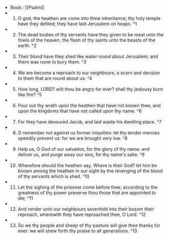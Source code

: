 - Book:: [[Psalm]]
- 1. O god, the heathen are come into thine inheritance; thy holy temple have they defiled; they have laid Jerusalem on heaps. ^1
- 2. The dead bodies of thy servants have they given to be meat unto the fowls of the heaven, the flesh of thy saints unto the beasts of the earth. ^2
- 3. Their blood have they shed like water round about Jerusalem; and there was none to bury them. ^3
- 4. We are become a reproach to our neighbours, a scorn and derision to them that are round about us. ^4
- 5. How long, LORD? wilt thou be angry for ever? shall thy jealousy burn like fire? ^5
- 6. Pour out thy wrath upon the heathen that have not known thee, and upon the kingdoms that have not called upon thy name. ^6
- 7. For they have devoured Jacob, and laid waste his dwelling place. ^7
- 8. O remember not against us former iniquities: let thy tender mercies speedily prevent us: for we are brought very low. ^8
- 9. Help us, O God of our salvation, for the glory of thy name: and deliver us, and purge away our sins, for thy name's sake. ^9
- 10. Wherefore should the heathen say, Where is their God? let him be known among the heathen in our sight by the revenging of the blood of thy servants which is shed. ^10
- 11. Let the sighing of the prisoner come before thee; according to the greatness of thy power preserve thou those that are appointed to die; ^11
- 12. And render unto our neighbours sevenfold into their bosom their reproach, wherewith they have reproached thee, O Lord. ^12
- 13. So we thy people and sheep of thy pasture will give thee thanks for ever: we will shew forth thy praise to all generations. ^13
